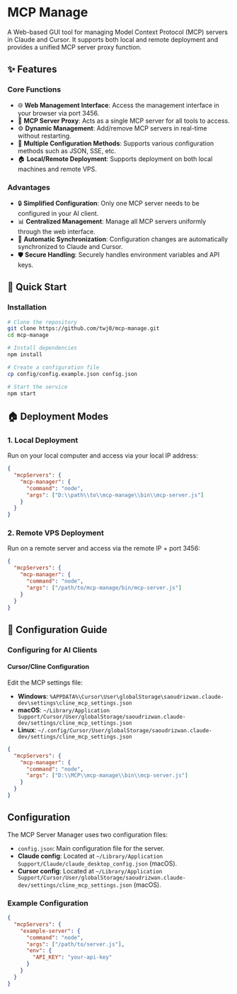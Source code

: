 
# MCP Manage

A Web-based GUI tool for managing Model Context Protocol (MCP) servers in Claude and Cursor. It supports both local and remote deployment and provides a unified MCP server proxy function.

## ✨ Features

### Core Functions
- 🌐 **Web Management Interface**: Access the management interface in your browser via port 3456.
- 🔄 **MCP Server Proxy**: Acts as a single MCP server for all tools to access.
- ⚙️ **Dynamic Management**: Add/remove MCP servers in real-time without restarting.
- 🔌 **Multiple Configuration Methods**: Supports various configuration methods such as JSON, SSE, etc.
- 🏠 **Local/Remote Deployment**: Supports deployment on both local machines and remote VPS.

### Advantages
- 🔒 **Simplified Configuration**: Only one MCP server needs to be configured in your AI client.
- 📊 **Centralized Management**: Manage all MCP servers uniformly through the web interface.
- 🔄 **Automatic Synchronization**: Configuration changes are automatically synchronized to Claude and Cursor.
- 🛡️ **Secure Handling**: Securely handles environment variables and API keys.

## 🚀 Quick Start

### Installation

```bash
# Clone the repository
git clone https://github.com/twj0/mcp-manage.git
cd mcp-manage

# Install dependencies
npm install

# Create a configuration file
cp config/config.example.json config.json

# Start the service
npm start
```

## 🏠 Deployment Modes

### 1. Local Deployment
Run on your local computer and access via your local IP address:

```json
{
  "mcpServers": {
    "mcp-manager": {
      "command": "node",
      "args": ["D:\\path\\to\\mcp-manage\\bin\\mcp-server.js"]
    }
  }
}
```

### 2. Remote VPS Deployment
Run on a remote server and access via the remote IP + port 3456:

```json
{
  "mcpServers": {
    "mcp-manager": {
      "command": "node",
      "args": ["/path/to/mcp-manage/bin/mcp-server.js"]
    }
  }
}
```

## 📝 Configuration Guide

### Configuring for AI Clients

#### Cursor/Cline Configuration
Edit the MCP settings file:
- **Windows**: `%APPDATA%\Cursor\User\globalStorage\saoudrizwan.claude-dev\settings\cline_mcp_settings.json`
- **macOS**: `~/Library/Application Support/Cursor/User/globalStorage/saoudrizwan.claude-dev/settings/cline_mcp_settings.json`
- **Linux**: `~/.config/Cursor/User/globalStorage/saoudrizwan.claude-dev/settings/cline_mcp_settings.json`

```json
{
  "mcpServers": {
    "mcp-manager": {
      "command": "node",
      "args": ["D:\\MCP\\mcp-manage\\bin\\mcp-server.js"]
    }
  }
}
```

## Configuration

The MCP Server Manager uses two configuration files:

- `config.json`: Main configuration file for the server.
- **Claude config**: Located at `~/Library/Application Support/Claude/claude_desktop_config.json` (macOS).
- **Cursor config**: Located at `~/Library/Application Support/Cursor/User/globalStorage/saoudrizwan.claude-dev/settings/cline_mcp_settings.json` (macOS).

### Example Configuration

```json
{
  "mcpServers": {
    "example-server": {
      "command": "node",
      "args": ["/path/to/server.js"],
      "env": {
        "API_KEY": "your-api-key"
      }
    }
  }
}
```







